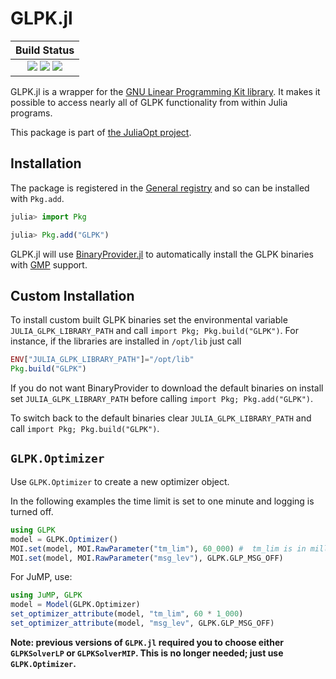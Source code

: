 #  GLPK.jl

| **Build Status**                                                                                    |
|:---------------------------------------------------------------------------------------------------:|
| [![][travis-img]][travis-url] [![][appveyor-img]][appveyor-url] [![][coveralls-img]][coveralls-url] |


GLPK.jl is a wrapper for the [GNU Linear Programming Kit library](http://www.gnu.org/software/glpk).
It makes it possible to access nearly all of GLPK functionality from within Julia programs.

This package is part of [the JuliaOpt project](http://www.juliaopt.org/).

## Installation

The package is registered in the [General registry](https://github.com/JuliaRegistries/General/) and so can be installed with `Pkg.add`.

```julia
julia> import Pkg

julia> Pkg.add("GLPK")
```

GLPK.jl will use [BinaryProvider.jl](https://github.com/JuliaPackaging/BinaryProvider.jl) to automatically install the GLPK binaries with [GMP](https://gmplib.org) support.

## Custom Installation

To install custom built GLPK binaries set the environmental variable `JULIA_GLPK_LIBRARY_PATH` and call `import Pkg; Pkg.build("GLPK")`. For instance, if the libraries are installed in `/opt/lib` just call
```julia
ENV["JULIA_GLPK_LIBRARY_PATH"]="/opt/lib"
Pkg.build("GLPK")
```

If you do not want BinaryProvider to download the default binaries on install set  `JULIA_GLPK_LIBRARY_PATH`  before calling `import Pkg; Pkg.add("GLPK")`.

To switch back to the default binaries clear `JULIA_GLPK_LIBRARY_PATH` and call `import Pkg; Pkg.build("GLPK")`.

## `GLPK.Optimizer`

Use `GLPK.Optimizer` to create a new optimizer object.

In the following examples the time limit is set to one minute and logging is turned off.
```julia
using GLPK
model = GLPK.Optimizer()
MOI.set(model, MOI.RawParameter("tm_lim"), 60_000) #  tm_lim is in milliseconds.
MOI.set(model, MOI.RawParameter("msg_lev"), GLPK.GLP_MSG_OFF)
```

For JuMP, use:
```julia
using JuMP, GLPK
model = Model(GLPK.Optimizer)
set_optimizer_attribute(model, "tm_lim", 60 * 1_000)
set_optimizer_attribute(model, "msg_lev", GLPK.GLP_MSG_OFF)
```

**Note: previous versions of `GLPK.jl` required you to choose either `GLPKSolverLP` or `GLPKSolverMIP`. This is no longer needed; just use `GLPK.Optimizer`.**

[travis-img]: https://api.travis-ci.org/JuliaOpt/GLPK.jl.svg?branch=master
[travis-url]: https://travis-ci.org/JuliaOpt/GLPK.jl

[appveyor-img]: https://ci.appveyor.com/api/projects/status/4t5e2dir3gp7fb6h?svg=true
[appveyor-url]: https://ci.appveyor.com/project/JuliaOpt/glpk-jl

[coveralls-img]: https://img.shields.io/coveralls/JuliaOpt/GLPK.jl.svg
[coveralls-url]: https://coveralls.io/r/JuliaOpt/GLPK.jl
